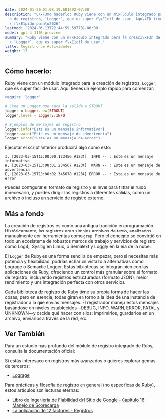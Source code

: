 ```yaml
---
date: 2024-01-26 01:08:19.601292-07:00
description: "C\xF3mo hacerlo: Ruby viene con un m\xF3dulo integrado para la creaci\xF3\
  n de registros, `Logger`, que es super f\xE1cil de usar. Aqu\xED tienes un ejemplo\
  \ r\xE1pido para\u2026"
lastmod: '2024-03-13T22:44:59.597732-06:00'
model: gpt-4-1106-preview
summary: "Ruby viene con un m\xF3dulo integrado para la creaci\xF3n de registros,\
  \ `Logger`, que es super f\xE1cil de usar."
title: Registro de Actividades
weight: 17
---
```


## Cómo hacerlo:
Ruby viene con un módulo integrado para la creación de registros, `Logger`, que es super fácil de usar. Aquí tienes un ejemplo rápido para comenzar:

```ruby
require 'logger'

# Crea un Logger que saca la salida a STDOUT
logger = Logger.new(STDOUT)
logger.level = Logger::INFO

# Ejemplos de mensajes de registro
logger.info("Este es un mensaje informativo")
logger.warn("Este es un mensaje de advertencia")
logger.error("Este es un mensaje de error")
```

Ejecutar el script anterior producirá algo como esto:

```
I, [2023-03-15T10:00:00.123456 #1234]  INFO -- : Este es un mensaje informativo
W, [2023-03-15T10:00:01.234567 #1234]  WARN -- : Este es un mensaje de advertencia
E, [2023-03-15T10:00:02.345678 #1234] ERROR -- : Este es un mensaje de error
```

Puedes configurar el formato de registro y el nivel para filtrar el ruido innecesario, y puedes dirigir los registros a diferentes salidas, como un archivo o incluso un servicio de registro externo.

## Más a fondo
La creación de registros es como una antigua tradición en programación. Históricamente, los registros eran simples archivos de texto, analizados manualmente con herramientas como `grep`. Pero el concepto se convirtió en todo un ecosistema de robustos marcos de trabajo y servicios de registro como Log4j, Syslog en Linux, o Sematext y Loggly en la era de la nube.

El `Logger` de Ruby es una forma sencilla de empezar, pero si necesitas más potencia y flexibilidad, podrías echar un vistazo a alternativas como Lograge o Semantic Logger. Estas bibliotecas se integran bien con las aplicaciones de Ruby, ofreciendo un control más granular sobre el formato de registro, incluyendo registros estructurados (formato JSON), mejor rendimiento y una integración perfecta con otros servicios.

Cada biblioteca de registro de Ruby tiene su propia forma de hacer las cosas, pero en esencia, todas giran en torno a la idea de una instancia de registrador a la que envías mensajes. El registrador maneja estos mensajes basándose en niveles establecidos—DEBUG, INFO, WARN, ERROR, FATAL y UNKNOWN—y decide qué hacer con ellos: imprimirlos, guardarlos en un archivo, enviarlos a través de la red, etc.

## Ver También
Para un estudio más profundo del módulo de registro integrado de Ruby, consulta la documentación oficial:

Si estás interesado en registros más avanzados o quieres explorar gemas de terceros:
- [Lograge](https://github.com/roidrage/lograge)

Para prácticas y filosofía de registro en general (no específicas de Ruby), estos artículos son lecturas eternas:
- [Libro de Ingeniería de Fiabilidad del Sitio de Google - Capítulo 16: Manejo de Sobrecarga](https://sre.google/sre-book/handling-overload/#log-messages)
- [La aplicación de 12 factores - Registros](https://12factor.net/logs)
